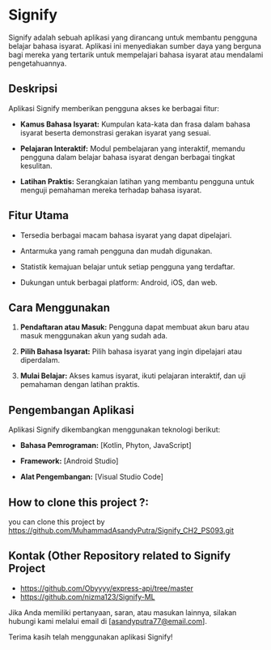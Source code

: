 # Signify

Signify adalah sebuah aplikasi yang dirancang untuk membantu pengguna belajar bahasa isyarat. Aplikasi ini menyediakan sumber daya yang berguna bagi mereka yang tertarik untuk mempelajari bahasa isyarat atau mendalami pengetahuannya.

## Deskripsi

Aplikasi Signify memberikan pengguna akses ke berbagai fitur:

- **Kamus Bahasa Isyarat:** Kumpulan kata-kata dan frasa dalam bahasa isyarat beserta demonstrasi gerakan isyarat yang sesuai.
  
- **Pelajaran Interaktif:** Modul pembelajaran yang interaktif, memandu pengguna dalam belajar bahasa isyarat dengan berbagai tingkat kesulitan.
  
- **Latihan Praktis:** Serangkaian latihan yang membantu pengguna untuk menguji pemahaman mereka terhadap bahasa isyarat.

## Fitur Utama

- Tersedia berbagai macam bahasa isyarat yang dapat dipelajari.
  
- Antarmuka yang ramah pengguna dan mudah digunakan.
  
- Statistik kemajuan belajar untuk setiap pengguna yang terdaftar.
  
- Dukungan untuk berbagai platform: Android, iOS, dan web.

## Cara Menggunakan

1. **Pendaftaran atau Masuk:** Pengguna dapat membuat akun baru atau masuk menggunakan akun yang sudah ada.
  
2. **Pilih Bahasa Isyarat:** Pilih bahasa isyarat yang ingin dipelajari atau diperdalam.
  
3. **Mulai Belajar:** Akses kamus isyarat, ikuti pelajaran interaktif, dan uji pemahaman dengan latihan praktis.

## Pengembangan Aplikasi

Aplikasi Signify dikembangkan menggunakan teknologi berikut:

- **Bahasa Pemrograman:** [Kotlin, Phyton, JavaScript]
  
- **Framework:** [Android Studio]
  
- **Alat Pengembangan:** [Visual Studio Code]

## How to clone this project ?: 
you can clone this project by https://github.com/MuhammadAsandyPutra/Signify_CH2_PS093.git

## Kontak (Other Repository related to Signify Project

- https://github.com/Obyyyy/express-api/tree/master
- https://github.com/nizma123/Signify-ML

Jika Anda memiliki pertanyaan, saran, atau masukan lainnya, silakan hubungi kami melalui email di [asandyputra77@email.com].

Terima kasih telah menggunakan aplikasi Signify!

